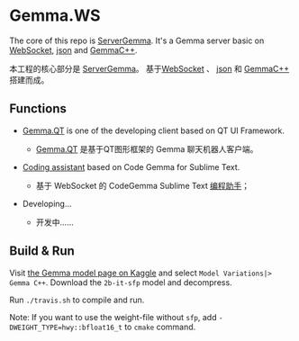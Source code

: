 # Gemma.WS

The core of this repo is [ServerGemma](./server/README.md).
It's a Gemma server basic on
[WebSocket](https://github.com/machinezone/IXWebSocket),
[json](https://github.com/nlohmann/json.git)
and [GemmaC++](https://github.com/google/gemma.cpp).

本工程的核心部分是 [ServerGemma](./server/README.md)。
基于[WebSocket](https://github.com/machinezone/IXWebSocket) 、
[json](https://github.com/nlohmann/json.git)
和 [GemmaC++](https://github.com/google/gemma.cpp) 搭建而成。

## Functions

* [Gemma.QT](./clients/qt/README.md) is one of the developing client based on QT UI Framework.
  * [Gemma.QT](./clients/qt/README.md) 是基于QT图形框架的 Gemma 聊天机器人客户端。

* [Coding assistant](./clients/CodeGamme-SublimeTextPlugin/README.md) based on Code Gemma for Sublime Text.
  * 基于 WebSocket 的 CodeGemma Sublime Text [编程助手](./clients/CodeGamme-SublimeTextPlugin/README.md)；

* Developing...
  * 开发中……

## Build & Run

Visit [the Gemma model page on
Kaggle](https://www.kaggle.com/models/google/gemma) and
select `Model Variations|> Gemma C++`.
Download the `2b-it-sfp` model and decompress.

Run `./travis.sh` to compile and run.

Note:
If you want to use the weight-file without `sfp`,
add `-DWEIGHT_TYPE=hwy::bfloat16_t` to `cmake` command.
